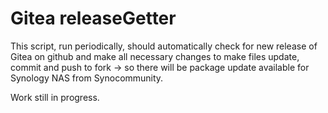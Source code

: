 # Gitea releaseGetter

This script, run periodically, should automatically check for new release of Gitea on github and make all necessary
changes to make files update, commit and push to fork -> so there will be package update available for Synology NAS 
from Synocommunity.

Work still in progress.